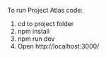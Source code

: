 To run Project Atlas code:
1. cd to project folder
2. npm install
3. npm run dev
4. Open http://localhost:3000/ 
